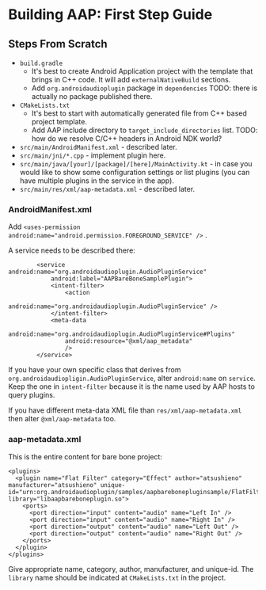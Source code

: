 
# Building AAP: First Step Guide

## Steps From Scratch

- `build.gradle`
  - It's best to create Android Application project with the template
    that brings in C++ code. It will add `externalNativeBuild` sections.
  - Add `org.androidaudioplugin` package in `dependencies`
    TODO: there is actually no package published there.
- `CMakeLists.txt`
  - It's best to start with automatically generated file from C++ based
    project template.
  - Add AAP include directory to `target_include_directories` list.
    TODO: how do we resolve C/C++ headers in Android NDK world?
- `src/main/AndroidManifest.xml` - described later.
- `src/main/jni/*.cpp` - implement plugin here.
- `src/main/java/[your]/[package]/[here]/MainActivity.kt` - in case 
  you would like to show some configuration settings or list plugins
  (you can have multiple plugins in the service in the app).
- `src/main/res/xml/aap-metadata.xml` - described later.


### AndroidManifest.xml

Add `<uses-permission android:name="android.permission.FOREGROUND_SERVICE" />` .

A service needs to be described there:

```
        <service android:name="org.androidaudioplugin.AudioPluginService"
            android:label="AAPBareBoneSamplePlugin">
            <intent-filter>
                <action
                    android:name="org.androidaudioplugin.AudioPluginService" />
            </intent-filter>
            <meta-data
                android:name="org.androidaudioplugin.AudioPluginService#Plugins"
                android:resource="@xml/aap_metadata"
                />
        </service>
```

If you have your own specific class that derives from 
`org.androidaudiopligin.AudioPluginService`, alter `android:name` on
`service`. Keep the one in `intent-filter` because it is the name used
by AAP hosts to query plugins.

If you have different meta-data XML file than `res/xml/aap-metadata.xml`
then alter `@xml/aap-metadata` too.

### aap-metadata.xml

This is the entire content for bare bone project:

```
<plugins>
  <plugin name="Flat Filter" category="Effect" author="atsushieno" manufacturer="atsushieno" unique-id="urn:org.androidaudioplugin/samples/aapbarebonepluginsample/FlatFilter" library="libaapbareboneplugin.so">
    <ports>
      <port direction="input" content="audio" name="Left In" />
      <port direction="input" content="audio" name="Right In" />
      <port direction="output" content="audio" name="Left Out" />
      <port direction="output" content="audio" name="Right Out" />
    </ports>
  </plugin>
</plugins>
```

Give appropriate name, category, author, manufacturer, and unique-id.
The `library` name should be indicated at `CMakeLists.txt` in the project.

